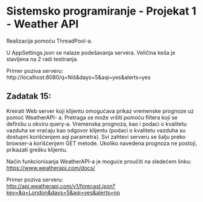 # Sistemsko programiranje - Projekat 1 - Weather API

Realizacija pomoću ThreadPool-a.

U AppSettings.json se nalaze podešavanja servera. Veličina keša je stavljena na 2 radi testiranja.

Primer poziva serveru: <br/>
http://localhost:8080/q=Niš&days=5&aqi=yes&alerts=yes

## Zadatak 15:
Kreirati Web server koji klijentu omogućava prikaz vremenske prognoze uz pomoć WeatherAPI-
a. Pretraga se može vršiti pomoću filtera koji se definišu u okviru query-a. Vremenska prognoza,
kao i podaci o kvalitetu vazduha se vraćaju kao odgovor klijentu (podaci o kvalitetu vazduha su
dostupni korišćenjem aqi parametra). Svi zahtevi serveru se šalju preko browser-a korišćenjem
GET metode. Ukoliko navedena prognoza ne postoji, prikazati grešku klijentu.

Način funkcionisanja WeatherAPI-a je moguće proučiti na sledećem linku: <br/> https://www.weatherapi.com/docs/

Primer poziva serveru: <br/> http://api.weatherapi.com/v1/forecast.json?key=&q=London&days=5&aqi=yes&alerts=no
